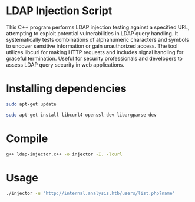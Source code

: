 
# LDAP Injection Script

This C++ program performs LDAP injection testing against a specified URL, attempting to exploit potential vulnerabilities in LDAP query handling. It systematically tests combinations of alphanumeric characters and symbols to uncover sensitive information or gain unauthorized access. The tool utilizes libcurl for making HTTP requests and includes signal handling for graceful termination. Useful for security professionals and developers to assess LDAP query security in web applications.

# Installing dependencies

```bash
sudo apt-get update
```

```bash
sudo apt-get install libcurl4-openssl-dev libargparse-dev
```
# Compile

```bash
g++ ldap-injector.c++ -o injector -I. -lcurl
```

# Usage
```bash
./injector -u "http://internal.analysis.htb/users/list.php?name"
```
